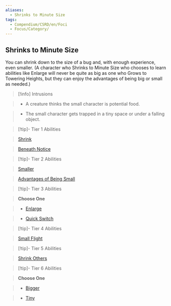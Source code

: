 ```yaml
---
aliases:
  - Shrinks to Minute Size
tags:
  - Compendium/CSRD/en/Foci
  - Focus/Category/
---
```

    
      
## Shrinks to Minute Size      
You can shrink down to the size of a bug and, with enough experience, even smaller. (A character who Shrinks to Minute Size who chooses to learn abilities like Enlarge will never be quite as big as one who Grows to Towering Heights, but they can enjoy the advantages of being big or small as needed.)      
    
>[!info] Intrusions      
>- A creature thinks the small character is potential food.      
>- The small character gets trapped in a tiny space or under a falling object.      
    
    
>[!tip]- Tier 1 Abilities      
> [Shrink](Shrink.md)      
> [Beneath Notice](Beneath-Notice.md#)      
    
    
>[!tip]- Tier 2 Abilities      
> [Smaller](Smaller.md)      
> [Advantages of Being Small](Advantages-of-Being-Small.md#)      
    
    
>[!tip]- Tier 3 Abilities      
> **Choose One**      
>- [Enlarge](Enlarge.md)      
>- [Quick Switch](Quick-Switch.md)      
    
    
>[!tip]- Tier 4 Abilities      
> [Small Flight](Small-Flight.md)      
    
    
>[!tip]- Tier 5 Abilities      
> [Shrink Others](Shrink-Others.md)      
    
    
>[!tip]- Tier 6 Abilities      
> **Choose One**      
>- [Bigger](Bigger.md#)      
>- [Tiny](Tiny.md)